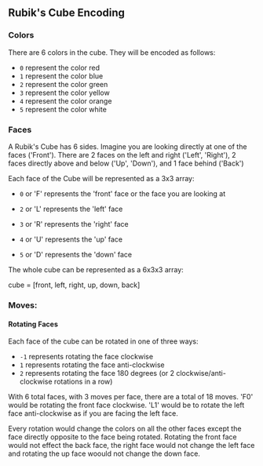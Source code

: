 ## Rubik's Cube Encoding

### Colors
There are 6 colors in the cube. They will be encoded as follows:

- `0` represent the color red
- `1` represent the color blue
- `2` represent the color green
- `3` represent the color yellow
- `4` represent the color orange
- `5` represent the color white

### Faces
A Rubik's Cube has 6 sides. Imagine you are looking directly at one of the faces ('Front'). There are 2 faces on the left and right ('Left', 'Right'), 2 faces directly above and below ('Up', 'Down'), and 1 face behind ('Back')

Each face of the Cube will be represented as a 3x3 array:

- `0` or 'F' represents the 'front' face or the face you are looking at

- `2` or 'L' represents the 'left' face
- `3` or 'R' represents the 'right' face
- `4` or 'U' represents the 'up' face
- `5` or 'D' represents the 'down' face

The whole cube can be represented as a 6x3x3 array:

cube = [front, left, right, up, down, back]

### Moves:

#### Rotating Faces
Each face of the cube can be rotated in one of three ways:
- `-1` represents rotating the face clockwise
- `1` represents rotating the face anti-clockwise
- `2` represents rotating the face 180 degrees (or 2 clockwise/anti-clockwise rotations in a row)

With 6 total faces, with 3 moves per face, there are a total of 18 moves. 'F0' would be rotating the front face clockwise. 'L1' would be to rotate the left face anti-clockwise as if you are facing the left face.

Every rotation would change the colors on all the other faces except the face directly opposite to the face being rotated. Rotating the front face would not effect the back face, the right face would not change the left face and rotating the up face woould not change the down face.